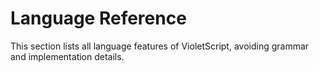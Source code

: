 # Language Reference

This section lists all language features of VioletScript, avoiding grammar and implementation details.